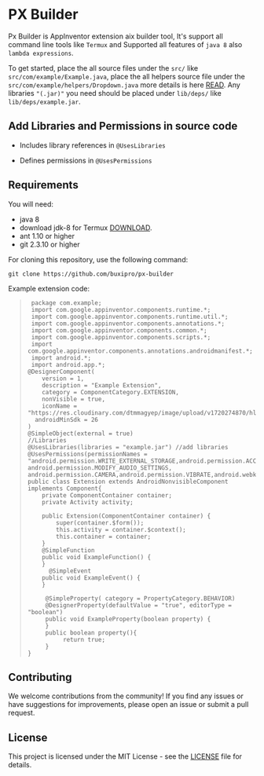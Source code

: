 # PX Builder

Px Builder is AppInventor extension aix builder tool, It's support all command line tools like `Termux` and Supported all features of `java 8` also `lambda expressions`.

To get started, place the all source files under the `src/` like `src/com/example/Example.java`, place the all helpers source file under the `src/com/example/helpers/Dropdown.java` more details is here [READ](https://docs.google.com/document/u/0/d/10kdXhSKlNBylE9mu2bago76jZVEj4R7H7pe0RKwoLAg/mobilebasic#heading=h.j2gi06bgd9sf).
Any libraries `"(.jar)"` you need should be placed under
`lib/deps/` like `lib/deps/example.jar`.

## Add Libraries and Permissions in source code

- Includes library references in `@UsesLibraries`

- Defines permissions in `@UsesPermissions`

## Requirements

You will need:

* java 8
* download jdk-8 for Termux [DOWNLOAD](https://github.com/itsaky/openjdk-8-android/releases/tag/2021-12-26).
* ant 1.10 or higher
* git 2.3.10 or higher

For cloning this repository, use the following command:

```shell
git clone https://github.com/buxipro/px-builder
```

Example extension code:

>      package com.example; 
>      import com.google.appinventor.components.runtime.*; 
>      import com.google.appinventor.components.runtime.util.*;
>      import com.google.appinventor.components.annotations.*;
>      import com.google.appinventor.components.common.*;
>      import com.google.appinventor.components.scripts.*;
>      import com.google.appinventor.components.annotations.androidmanifest.*;
>      import android.*;
>      import android.app.*;
>     @DesignerComponent(
>         version = 1,
>         description = "Example Extension",
>         category = ComponentCategory.EXTENSION,
>         nonVisible = true,
>         iconName = "https://res.cloudinary.com/dtmmagyep/image/upload/v1720274870/hlbiq7sgv8fhfxgt9wi5.jpg",
> 		androidMinSdk = 26
>     )
>     @SimpleObject(external = true)
>     //Libraries
>     @UsesLibraries(libraries = "example.jar") //add libraries
>     @UsesPermissions(permissionNames = "android.permission.WRITE_EXTERNAL_STORAGE,android.permission.ACCESS_DOWNLOAD_MANAGER,android.permission.ACCESS_FINE_LOCATION,android.permission.RECORD_AUDIO, android.permission.MODIFY_AUDIO_SETTINGS, android.permission.CAMERA,android.permission.VIBRATE,android.webkit.resource.VIDEO_CAPTURE,android.webkit.resource.AUDIO_CAPTURE,android.launcher.permission.INSTALL_SHORTCUT,android.permission.ACTION_MANAGE_OVERLAY_PERMISSION,android.permission.CLEAR_APP_CACHE,android.permission.SYSTEM_ALERT_WINDOW,android.permission.HIDE_OVERLAY_WINDOWS,android.permission.QUERY_ALL_PACKAGES,android.permission.INTERNET,android.permission.MANAGE_EXTERNAL_STORAGE,android.permission.REQUEST_DELETE_PACKAGES,android.permission.REQUEST_INSTALL_PACKAGES,com.android.launcher.permission.INSTALL_SHORTCUT")
>     public class Extension extends AndroidNonvisibleComponent implements Component{
>         private ComponentContainer container;
>         private Activity activity;
> 
>         public Extension(ComponentContainer container) {
>             super(container.$form());
>             this.activity = container.$context();
>             this.container = container;
>         }
> 	      @SimpleFunction
>         public void ExampleFunction() {
>         }
>       	@SimpleEvent
>         public void ExampleEvent() {
>         }
>     
>          @SimpleProperty( category = PropertyCategory.BEHAVIOR)
>          @DesignerProperty(defaultValue = "true", editorType = "boolean")
>          public void ExampleProperty(boolean property) {
>          }
>          public boolean property(){
>               return true;
>          }
>     }

## Contributing

We welcome contributions from the community! If you find any issues or have suggestions for improvements, please open an issue or submit a pull request.

## License

This project is licensed under the MIT License - see the [LICENSE](LICENSE) file for details.
